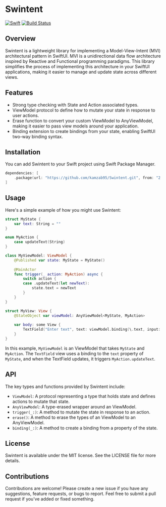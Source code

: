 # Swintent
[![Swift](https://github.com/kamzab95/Swintent/actions/workflows/swift.yml/badge.svg)](https://github.com/kamzab95/Swintent/actions/workflows/swift.yml)
[![Build Status](https://app.bitrise.io/app/0cb43eed-1cc9-49e7-99bb-aeabca7895eb/status.svg?token=2XIPikHRJNqU6frpklYplg&branch=main)](https://app.bitrise.io/app/0cb43eed-1cc9-49e7-99bb-aeabca7895eb)


## Overview

Swintent is a lightweight library for implementing a Model-View-Intent (MVI) architectural pattern in SwiftUI. MVI is a unidirectional data flow architecture inspired by Reactive and Functional programming paradigms. This library simplifies the process of implementing this architecture in your SwiftUI applications, making it easier to manage and update state across different views.

## Features

* Strong type checking with State and Action associated types.
* ViewModel protocol to define how to mutate your state in response to user actions.
* Erase function to convert your custom ViewModel to AnyViewModel, making it easier to pass view models around your application.
* Binding extension to create bindings from your state, enabling SwiftUI two-way binding syntax.

## Installation

You can add Swintent to your Swift project using Swift Package Manager.

```swift
dependencies: [
    .package(url: "https://github.com/kamzab95/Swintent.git", from: "2.0.0")
]
```

## Usage

Here's a simple example of how you might use Swintent:

```swift
struct MyState {
    var text: String = ""
}

enum MyAction {
    case updateText(String)
}

class MyViewModel: ViewModel {
    @Published var state: MyState = MyState()
    
    @MainActor
    func trigger(_ action: MyAction) async {
        switch action {
        case .updateText(let newText):
            state.text = newText
        }
    }
}

struct MyView: View {
    @StateObject var viewModel: AnyViewModel<MyState, MyAction>
    
    var body: some View {
        TextField("Enter text", text: viewModel.binding(\.text, input: { .updateText($0) }))
    }
}
```

In this example, `MyViewModel` is an ViewModel that takes `MyState` and `MyAction`. The `TextField` view uses a binding to the `text` property of `MyState`, and when the TextField updates, it triggers `MyAction.updateText`.

## API

The key types and functions provided by Swintent include:

- `ViewModel`: A protocol representing a type that holds state and defines actions to mutate that state.
- `AnyViewModel`: A type-erased wrapper around an ViewModel.
- `trigger(_:)`: A method to mutate the state in response to an action.
- `erase()`: A method to erase the types of an ViewModel to an AnyViewModel.
- `binding(_:)`: A method to create a binding from a property of the state.

## License

Swintent is available under the MIT license. See the LICENSE file for more details. 

## Contributions

Contributions are welcome! Please create a new issue if you have any suggestions, feature requests, or bugs to report. Feel free to submit a pull request if you've added or fixed something.
